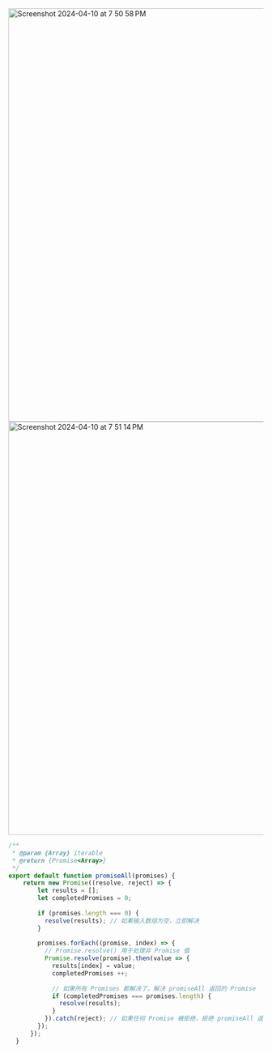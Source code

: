 

<img width="817" alt="Screenshot 2024-04-10 at 7 50 58 PM" src="https://github.com/cheatsheet1999/FrontEndCollection/assets/37787994/e23ebcf7-b841-42f3-88d7-41f58de95b4b">
<img width="817" alt="Screenshot 2024-04-10 at 7 51 14 PM" src="https://github.com/cheatsheet1999/FrontEndCollection/assets/37787994/ef4f294e-2a7e-4e30-915e-7b70ecfb9416">

```js
/**
 * @param {Array} iterable
 * @return {Promise<Array>}
 */
export default function promiseAll(promises) {
    return new Promise((resolve, reject) => {
        let results = [];
        let completedPromises = 0;
    
        if (promises.length === 0) {
          resolve(results); // 如果输入数组为空，立即解决
        }
    
        promises.forEach((promise, index) => {
          // Promise.resolve() 用于处理非 Promise 值
          Promise.resolve(promise).then(value => {
            results[index] = value;
            completedPromises ++;
    
            // 如果所有 Promises 都解决了，解决 promiseAll 返回的 Promise
            if (completedPromises === promises.length) {
              resolve(results);
            }
          }).catch(reject); // 如果任何 Promise 被拒绝，拒绝 promiseAll 返回的 Promise
        });
      });
  }
```
